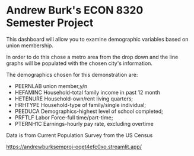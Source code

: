 # Andrew Burk's ECON 8320 Semester Project

This dashboard will allow you to examine demographic variables 
        based on union membership.

In order to do this chose a metro area from the drop down
and the line graphs will be populated with the chosen city's 
information.

The demographics chosen for this demonstration are:
- PEERNLAB union member,y/n
- HEFAMINC Household-total family income in past 12 month
- HETENURE Household-own/rent living quarters;
- HRHTYPE Household-type of family/single individual;
- PEEDUCA Demographics-highest level of school completed;
- PRFTLF Labor Force-full time/part-time;
- PTERNH1C Earnings-hourly pay rate, excluding overtime

Data is from Current Population Survey from the US Census

https://andrewburksemproj-oqet4efc0xo.streamlit.app/
